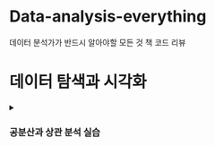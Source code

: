 # Data-analysis-everything
데이터 분석가가 반드시 알아야할 모든 것 책 코드 리뷰


# 데이터 탐색과 시각화

<details><summary><h3>공분산과 상관 분석 실습</h3></summary>

- **`공분산과 상관 분석 실습`**
  - 
  <img src = "https://user-images.githubusercontent.com/114843451/232720824-0d5e1a8e-3f6c-43de-8a7b-64a4da213b8d.png" width="35%" height="30%">

몇 개의 산점도는 어느 정도의 상관성이 보이는 것을 확인할 수 있다.
종속변수라 할 수 있는 quality 변수는 자연수 형태로 3~9로만 이루어져 있기 때문에 다른 변수들과 줄무늬 형태의 산점도를 보인다.
동일한 변수는 일직선으로만 나오기 때문에 큰 의미가 없으므로 분포도로 변환하여 정보량을 늘리는 것이다.

df.cov()와 df.corr(method='pearson')를 활용해서 공분산과 피어슨 상관계수를 확인해주었다.

- **`히트맵`** 
  - 
  <img src = "https://user-images.githubusercontent.com/114843451/232721961-081d5cf3-3aee-4d54-9018-ccd4be07319b.png" width="35%" height="30%">

노란색에 가까울수록 양의 상관관계를 보이고 보라색에 가까울수록 음의 상관관계를 보인다. 

- **`clustermap 히트맵 시각화`** 

  <img src = "https://user-images.githubusercontent.com/114843451/232722307-272e4e56-884f-4b8f-be37-9d7c7875b4eb.png" width="35%" height="30%">

히트맵과 함께 상관계수도 확인할 수 있게 되었다.

- **`중복 제거 히트맵 시각화`** 

  <img src = "https://user-images.githubusercontent.com/114843451/232722615-fc637597-f242-4dcd-90f5-fc2607f96984.png" width="35%" height="30%">

이번 장을 통해서 공분산과 히트맵에 개념, 코드를 익힐 수 있었다.

개념 정리 

공분산: 두 변수의 관계를 나타내는 양

히트맵: 히트 맵(heat map)은 열을 뜻하는 히트(heat)와 지도를 뜻하는 맵(map)을 결합시킨 단어로, 색상으로 표현할 수 있는 다양한 정보를 일정한 이미지 위에 열분포 형태의 비주얼한 그래픽으로 출력하는 것
</details>
